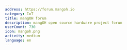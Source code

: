 ```yaml
---
address: https://forum.mangoh.io
category: IoT
title: mangOH forum
description: mangOH open source hardware project forum
userCount: 730
icon: mangoh.png
activity: medium
language: en
---
```

